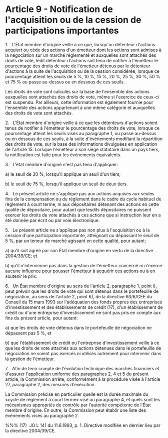 # Article 9 - Notification de l'acquisition ou de la cession de participations importantes


1.   L'État membre d'origine veille à ce que, lorsqu'un détenteur d'actions acquiert ou cède des actions d'un émetteur dont les actions sont admises à la négociation sur un marché réglementé et auxquelles sont attachés des droits de vote, ledit détenteur d'actions soit tenu de notifier à l'émetteur le pourcentage des droits de vote de l'émetteur détenus par le détenteur d'actions à la suite de l'acquisition ou de la cession considérée, lorsque ce pourcentage atteint les seuils de 5 %, 10 %, 15 %, 20 %, 25 %, 30 %, 50 % et 75 % ou passe au-dessus ou en dessous de ces seuils.

Les droits de vote sont calculés sur la base de l'ensemble des actions auxquelles sont attachés des droits de vote, même si l'exercice de ceux-ci est suspendu. Par ailleurs, cette information est également fournie pour l'ensemble des actions appartenant à une même catégorie et auxquelles des droits de vote sont attachés.

2.   L'État membre d'origine veille à ce que les détenteurs d'actions soient tenus de notifier à l'émetteur le pourcentage des droits de vote, lorsque ce pourcentage atteint les seuils visés au paragraphe 1, ou passe au-dessus ou en dessous de ces seuils, à la suite d'événements modifiant la répartition des droits de vote, sur la base des informations divulguées en application de l'article 15. Lorsque l'émetteur a son siège statutaire dans un pays tiers, la notification est faite pour les événements équivalents.

3.   L'état membre d'origine n'est pas tenu d'appliquer:

a) le seuil de 30 %, lorsqu'il applique un seuil d'un tiers;

b) le seuil de 75 %, lorsqu'il applique un seuil de deux tiers.

4.   Le présent article ne s'applique pas aux actions acquises aux seules fins de la compensation ou du règlement dans le cadre du cycle habituel de règlement à court terme, ni aux dépositaires détenant des actions en cette qualité de dépositaire, pour autant que lesdits dépositaires ne puissent exercer les droits de vote attachés à ces actions que si instruction leur en a été donnée par écrit ou par voie électronique.

5.   Le présent article ne s'applique pas non plus à l'acquisition ou à la cession d'une participation importante, atteignant ou dépassant le seuil de 5 %, par un teneur de marché agissant en cette qualité, pour autant:

a) qu'il soit agréé par son État membre d'origine en vertu de la directive 2004/39/CE; et

b) qu'il n'intervienne pas dans la gestion de l'émetteur concerné ni n'exerce aucune influence pour pousser l'émetteur à acquérir ces actions ou à en soutenir le prix.

6.   Un État membre d'origine au sens de l'article 2, paragraphe 1, point i), peut prévoir que les droits de vote qui sont détenus dans le portefeuille de négociation, au sens de l'article 2, point 6), de la directive 93/6/CEE du Conseil du 15 mars 1993 sur l'adéquation des fonds propres des entreprises d'investissement et des établissements de crédit (17), d'un établissement de crédit ou d'une entreprise d'investissement ne sont pas pris en compte aux fins du présent article, pour autant:

a) que les droits de vote détenus dans le portefeuille de négociation ne dépassent pas 5 %, et

b) que l'établissement de crédit ou l'entreprise d'investissement veille à ce que les droits de vote attachés aux actions détenues dans le portefeuille de négociation ne soient pas exercés ni utilisés autrement pour intervenir dans la gestion de l'émetteur.

7.   Afin de tenir compte de l'évolution technique des marchés financiers et d'assurer l'application uniforme des paragraphes 2, 4 et 5 du présent article, la Commission arrête, conformément à la procédure visée à l'article 27, paragraphe 2, des mesures d'exécution.

La Commission précise en particulier quelle est la durée maximale du «cycle de règlement à court terme» visé au paragraphe 4, et quels sont les mécanismes appropriés de contrôle par l'autorité compétente de l'État membre d'origine. En outre, la Commission peut établir une liste des événements visés au paragraphe 2.

%%% (17)  JO L 141 du 11.6.1993, p. 1. Directive modifiée en dernier lieu par la directive 2004/39/CE.
